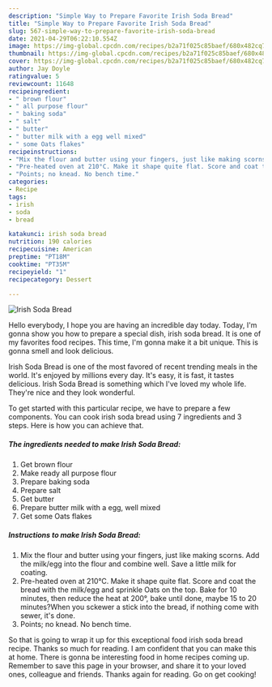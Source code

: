 ```yaml
---
description: "Simple Way to Prepare Favorite Irish Soda Bread"
title: "Simple Way to Prepare Favorite Irish Soda Bread"
slug: 567-simple-way-to-prepare-favorite-irish-soda-bread
date: 2021-04-29T06:22:10.554Z
image: https://img-global.cpcdn.com/recipes/b2a71f025c85baef/680x482cq70/irish-soda-bread-recipe-main-photo.jpg
thumbnail: https://img-global.cpcdn.com/recipes/b2a71f025c85baef/680x482cq70/irish-soda-bread-recipe-main-photo.jpg
cover: https://img-global.cpcdn.com/recipes/b2a71f025c85baef/680x482cq70/irish-soda-bread-recipe-main-photo.jpg
author: Jay Doyle
ratingvalue: 5
reviewcount: 11648
recipeingredient:
- " brown flour"
- " all purpose flour"
- " baking soda"
- " salt"
- " butter"
- " butter milk with a egg well mixed"
- " some Oats flakes"
recipeinstructions:
- "Mix the flour and butter using your fingers, just like making scorns. Add the milk/egg into the flour and combine well. Save a little milk for coating."
- "Pre-heated oven at 210°C. Make it shape quite flat. Score and coat the bread with the milk/egg and sprinkle Oats on the top. Bake for 10 minutes, then reduce the heat at 200°, bake until done, maybe 15 to 20 minutes?When you sckewer a stick into the bread, if nothing come with sewer, it&#39;s done."
- "Points; no knead. No bench time."
categories:
- Recipe
tags:
- irish
- soda
- bread

katakunci: irish soda bread 
nutrition: 190 calories
recipecuisine: American
preptime: "PT18M"
cooktime: "PT35M"
recipeyield: "1"
recipecategory: Dessert

---
```



![Irish Soda Bread](https://img-global.cpcdn.com/recipes/b2a71f025c85baef/680x482cq70/irish-soda-bread-recipe-main-photo.jpg)

Hello everybody, I hope you are having an incredible day today. Today, I'm gonna show you how to prepare a special dish, irish soda bread. It is one of my favorites food recipes. This time, I'm gonna make it a bit unique. This is gonna smell and look delicious.



Irish Soda Bread is one of the most favored of recent trending meals in the world. It's enjoyed by millions every day. It's easy, it is fast, it tastes delicious. Irish Soda Bread is something which I've loved my whole life. They're nice and they look wonderful.


To get started with this particular recipe, we have to prepare a few components. You can cook irish soda bread using 7 ingredients and 3 steps. Here is how you can achieve that.

<!--inarticleads1-->

##### The ingredients needed to make Irish Soda Bread:

1. Get  brown flour
1. Make ready  all purpose flour
1. Prepare  baking soda
1. Prepare  salt
1. Get  butter
1. Prepare  butter milk with a egg, well mixed
1. Get  some Oats flakes




<!--inarticleads2-->

##### Instructions to make Irish Soda Bread:

1. Mix the flour and butter using your fingers, just like making scorns. Add the milk/egg into the flour and combine well. Save a little milk for coating.
1. Pre-heated oven at 210°C. Make it shape quite flat. Score and coat the bread with the milk/egg and sprinkle Oats on the top. Bake for 10 minutes, then reduce the heat at 200°, bake until done, maybe 15 to 20 minutes?When you sckewer a stick into the bread, if nothing come with sewer, it&#39;s done.
1. Points; no knead. No bench time.




So that is going to wrap it up for this exceptional food irish soda bread recipe. Thanks so much for reading. I am confident that you can make this at home. There is gonna be interesting food in home recipes coming up. Remember to save this page in your browser, and share it to your loved ones, colleague and friends. Thanks again for reading. Go on get cooking!
